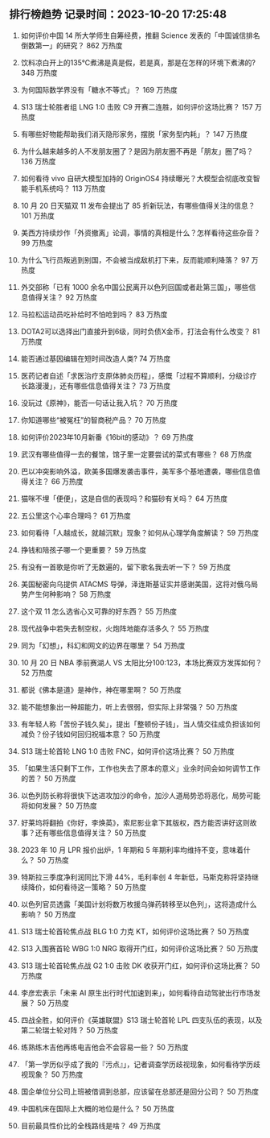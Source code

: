 
## 排行榜趋势 记录时间：2023-10-20 17:25:48
  
  1. 如何评价中国 14 所大学师生自筹经费，推翻 Science 发表的「中国诚信排名倒数第一」的研究？ 862 万热度
    
  2. 饮料凉白开上的135℃煮沸是真是假，若是真，那是在怎样的环境下煮沸的? 348 万热度
    
  3. 为何国际数学界没有「糖水不等式」？ 169 万热度
    
  4. S13 瑞士轮胜者组 LNG 1:0 击败 C9 开赛二连胜，如何评价这场比赛？ 157 万热度
    
  5. 有哪些好物能帮助我们消灭隐形家务，摆脱「家务型内耗」？ 147 万热度
    
  6. 为什么越来越多的人不发朋友圈了？是因为朋友圈不再是「朋友」圈了吗？ 136 万热度
    
  7. 如何看待 vivo 自研大模型加持的 OriginOS4 持续曝光？大模型会彻底改变智能手机系统吗？ 113 万热度
    
  8. 10 月 20 日天猫双 11 发布会提出了 85 折新玩法，有哪些值得关注的信息？ 101 万热度
    
  9. 美西方持续炒作「外资撤离」论调，事情的真相是什么？怎样看待这些杂音？ 99 万热度
    
  10. 为什么飞行员叛逃到别国，不会被当成敌机打下来，反而能顺利降落？ 97 万热度
    
  11. 外交部称「已有 1000 余名中国公民离开以色列回国或者赴第三国」，哪些信息值得关注？ 92 万热度
    
  12. 马拉松运动员吃补给时不怕呛到吗？ 83 万热度
    
  13. DOTA2可以选择出门直接升到6级，同时负债X金币，打法会有什么改变？ 81 万热度
    
  14. 能否通过基因编辑在短时间改造人类? 74 万热度
    
  15. 医药记者自述「求医治疗支原体肺炎历程」，感慨「过程不算顺利，分级诊疗长路漫漫」，还有哪些信息值得关注？ 73 万热度
    
  16. 没玩过《原神》，能否一句话让我入坑？ 70 万热度
    
  17. 你知道哪些“被冤枉”的智商税产品？ 70 万热度
    
  18. 如何评价2023年10月新番《16bit的感动》？ 69 万热度
    
  19. 武汉有哪些值得一去的餐馆，馆子里一定要尝试的菜式有哪些？ 68 万热度
    
  20. 巴以冲突影响外溢，欧美多国爆发袭击事件，美军多个基地遭袭，哪些信息值得关注？ 66 万热度
    
  21. 猫咪不埋「便便」，这是自信的表现吗？和猫砂有关吗？ 64 万热度
    
  22. 五公里这个心率合理吗？ 61 万热度
    
  23. 如何看待「人越成长，就越沉默」现象？如何从心理学角度解读？ 59 万热度
    
  24. 挣钱和陪孩子哪一个更重要？ 59 万热度
    
  25. 有没有一首歌是你听了无数遍的，留下歌名我去听一下？ 59 万热度
    
  26. 美国秘密向乌提供 ATACMS 导弹，泽连斯基证实并感谢美国，这将对俄乌局势产生何种影响？ 58 万热度
    
  27. 这个双 11 怎么选省心又可靠的好东西？ 55 万热度
    
  28. 现代战争中若失去制空权，火炮阵地能存活多久？ 55 万热度
    
  29. 同为「幻想」，科幻和网文的边界在哪里？ 54 万热度
    
  30. 10 月 20 日 NBA 季前赛湖人 VS 太阳比分100:123，本场比赛双方发挥如何？ 52 万热度
    
  31. 都说《佛本是道》是神作，神在哪里啊？ 50 万热度
    
  32. 能不能想象出一种超能力，听上去很弱，但实际上非常强？ 50 万热度
    
  33. 有年轻人称「苦份子钱久矣」，提出「整顿份子钱」，当人情交往成负担该如何减负？份子钱如何回归祝福本意？ 50 万热度
    
  34. S13 瑞士轮首轮 LNG 1:0 击败 FNC，如何评价这场比赛？ 50 万热度
    
  35. 「如果生活只剩下工作，工作也失去了原本的意义」业余时间会如何调节工作的苦？ 50 万热度
    
  36. 以色列防长称将很快下达进攻加沙的命令，加沙人道局势恐将恶化，局势可能将如何发展？ 50 万热度
    
  37. 好莱坞将翻拍《你好，李焕英》，索尼影业拿下其版权，西方能否讲好这则故事？还有哪些信息值得关注？ 50 万热度
    
  38. 2023 年 10 月 LPR 报价出炉，1 年期和 5 年期利率均维持不变，意味着什么？ 50 万热度
    
  39. 特斯拉三季度净利润同比下滑 44%，毛利率创 4 年新低，马斯克称将坚持继续降价，如何看待这一策略？ 50 万热度
    
  40. 以色列官员透露「美国计划将数万枚援乌弹药转移至以色列」，这将造成什么影响？ 50 万热度
    
  41. S13 瑞士轮首轮焦点战 BLG 1:0 力克 KT，如何评价这场比赛？ 50 万热度
    
  42. S13 入围赛首轮 WBG 1:0 NRG 取得开门红，如何评价这场比赛？ 50 万热度
    
  43. S13 瑞士轮首轮焦点战 G2 1:0 击败 DK 收获开门红，如何评价这场比赛？ 50 万热度
    
  44. 李彦宏表示「未来 AI 原生出行时代加速到来」，如何看待自动驾驶出行市场发展？ 50 万热度
    
  45. 四战全胜，如何评价《英雄联盟》S13 瑞士轮首轮 LPL 四支队伍的表现，以及第二轮瑞士轮对阵？ 50 万热度
    
  46. 练熟练木吉他再练电吉他会不会容易一些？ 50 万热度
    
  47. 「第一学历似乎成了我的『污点』」，记者调查学历歧视现象，如何看待学历歧视现象？ 50 万热度
    
  48. 国企单位分公司上班被借调到总部，应该留在总部还是回分公司？ 50 万热度
    
  49. 中国机床在国际上大概的地位是什么？ 50 万热度
    
  50. 目前最具性价比的全栈路线是啥？ 49 万热度
    